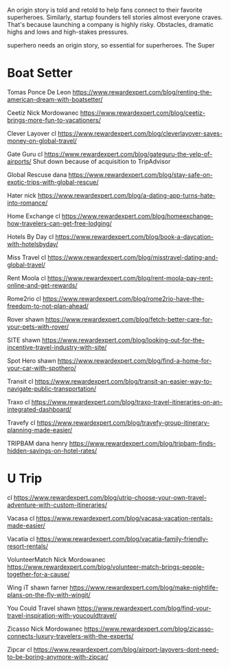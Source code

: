 An origin story is told and retold to help fans connect to their favorite superheroes. Similarly, startup founders tell stories almost everyone craves. That's because launching a company is highly risky. Obstacles, dramatic highs and lows and high-stakes pressures. 


superhero needs an origin story, so   essential for superheroes. The Super




# Boat Setter
Tomas Ponce De Leon
https://www.rewardexpert.com/blog/renting-the-american-dream-with-boatsetter/

Ceetiz
Nick Mordowanec
https://www.rewardexpert.com/blog/ceetiz-brings-more-fun-to-vacationers/

Clever Layover 
cl
https://www.rewardexpert.com/blog/cleverlayover-saves-money-on-global-travel/

Gate Guru
cl
https://www.rewardexpert.com/blog/gateguru-the-yelp-of-airports/
Shut down because of acquisition to TripAdvisor

Global Rescuse
dana
https://www.rewardexpert.com/blog/stay-safe-on-exotic-trips-with-global-rescue/

Hater
nick
https://www.rewardexpert.com/blog/a-dating-app-turns-hate-into-romance/

Home Exchange
cl
https://www.rewardexpert.com/blog/homeexchange-how-travelers-can-get-free-lodging/

Hotels By Day
cl
https://www.rewardexpert.com/blog/book-a-daycation-with-hotelsbyday/

Miss Travel
cl
https://www.rewardexpert.com/blog/misstravel-dating-and-global-travel/

Rent Moola
cl
https://www.rewardexpert.com/blog/rent-moola-pay-rent-online-and-get-rewards/

Rome2rio
cl
https://www.rewardexpert.com/blog/rome2rio-have-the-freedom-to-not-plan-ahead/

Rover
shawn
https://www.rewardexpert.com/blog/fetch-better-care-for-your-pets-with-rover/

SITE
shawn
https://www.rewardexpert.com/blog/looking-out-for-the-incentive-travel-industry-with-site/

Spot Hero
shawn
https://www.rewardexpert.com/blog/find-a-home-for-your-car-with-spothero/

Transit
cl
https://www.rewardexpert.com/blog/transit-an-easier-way-to-navigate-public-transportation/

Traxo
cl
https://www.rewardexpert.com/blog/traxo-travel-itineraries-on-an-integrated-dashboard/

Travefy
cl
https://www.rewardexpert.com/blog/travefy-group-itinerary-planning-made-easier/

TRIPBAM
dana henry
https://www.rewardexpert.com/blog/tripbam-finds-hidden-savings-on-hotel-rates/

# U Trip
cl
https://www.rewardexpert.com/blog/utrip-choose-your-own-travel-adventure-with-custom-itineraries/

Vacasa
cl
https://www.rewardexpert.com/blog/vacasa-vacation-rentals-made-easier/

Vacatia
cl
https://www.rewardexpert.com/blog/vacatia-family-friendly-resort-rentals/

VolunteerMatch
Nick Mordowanec
https://www.rewardexpert.com/blog/volunteer-match-brings-people-together-for-a-cause/

Wing iT
shawn farner
https://www.rewardexpert.com/blog/make-nightlife-plans-on-the-fly-with-wingit/

You Could Travel
shawn
https://www.rewardexpert.com/blog/find-your-travel-inspiration-with-youcouldtravel/

Zicasso
Nick Mordowanec
https://www.rewardexpert.com/blog/zicasso-connects-luxury-travelers-with-the-experts/

Zipcar
cl
https://www.rewardexpert.com/blog/airport-layovers-dont-need-to-be-boring-anymore-with-zipcar/



